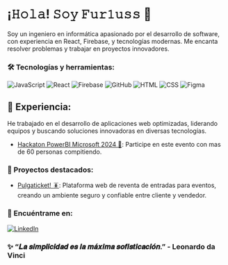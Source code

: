 # ¡𝙷𝚘𝚕𝚊! 𝚂𝚘𝚢 𝙵𝚞𝚛𝟷𝚞𝚜𝚜 👋

Soy un ingeniero en informática apasionado por el desarrollo de software, con experiencia en React, Firebase, y tecnologías modernas. Me encanta resolver problemas y trabajar en proyectos innovadores.

### 🛠️ Tecnologías y herramientas:
![JavaScript](https://img.shields.io/badge/-JavaScript-F7DF1E?style=flat&logo=javascript&logoColor=black)
![React](https://img.shields.io/badge/-React-61DAFB?style=flat&logo=react&logoColor=white)
![Firebase](https://img.shields.io/badge/-Firebase-FFA611?style=flat&logo=firebase&logoColor=white)
![GitHub](https://img.shields.io/badge/-GitHub-181717?style=flat&logo=github&logoColor=white)
![HTML](https://img.shields.io/badge/-HTML-E34F26?style=flat&logo=html5&logoColor=white)
![CSS](https://img.shields.io/badge/-CSS-1572B6?style=flat&logo=css3&logoColor=white)
![Figma](https://img.shields.io/badge/-Figma-F24E1E?style=flat&logo=figma&logoColor=white)


## 💼 Experiencia:
He trabajado en el desarrollo de aplicaciones web optimizadas, liderando equipos y buscando soluciones innovadoras en diversas tecnologías.
- [Hackaton PowerBI Microsoft 2024 🤖](https://www.meetup.com/es/power-bi-chile/events/304197554/?recId=0f4856ad-7ba5-4238-ad75-a07d98ef3a54&recSource=keyword_search&searchId=53d313a8-2d08-4fd7-a1bb-d449b54f1bc5&eventOrigin=find_page$all): Participe en este evento con mas de 60 personas compitiendo. 


### 🌟 Proyectos destacados:
- [Pulgaticket! 🪳](https://github.com/Fur1uss/pulgaticket): Plataforma web de reventa de entradas para eventos, creando un ambiente seguro y confiable entre cliente y vendedor.

### 🔗 Encuéntrame en:
[![LinkedIn](https://img.shields.io/badge/-LinkedIn-blue?style=flat&logo=Linkedin&logoColor=white)](https://www.linkedin.com/in/marcelogaetealv/)

### ✨ “𝑳𝒂 𝒔𝒊𝒎𝒑𝒍𝒊𝒄𝒊𝒅𝒂𝒅 𝒆𝒔 𝒍𝒂 𝒎𝒂́𝒙𝒊𝒎𝒂 𝒔𝒐𝒇𝒊𝒔𝒕𝒊𝒄𝒂𝒄𝒊𝒐́𝒏.” - Leonardo da Vinci
